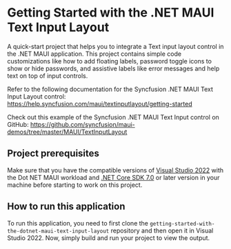 # Getting Started with the .NET MAUI Text Input Layout
A quick-start project that helps you to integrate a Text input layout control in the .NET MAUI application. This project contains simple code customizations like how to add floating labels, password toggle icons to show or hide passwords, and assistive labels like error messages and help text on top of input controls.

Refer to the following documentation for the Syncfusion .NET MAUI Text Input Layout control: 
https://help.syncfusion.com/maui/textinputlayout/getting-started

Check out this example of the Syncfusion .NET MAUI Text Input control on GitHub: 
https://github.com/syncfusion/maui-demos/tree/master/MAUI/TextInputLayout

## Project prerequisites
Make sure that you have the compatible versions of [Visual Studio 2022](https://visualstudio.microsoft.com/downloads/ ) with the Dot NET MAUI workload and [.NET Core SDK 7.0](https://dotnet.microsoft.com/en-us/download/dotnet/7.0) or later version in your machine before starting to work on this project.

## How to run this application
To run this application, you need to first clone the `getting-started-with-the-dotnet-maui-text-input-layout` repository and then open it in Visual Studio 2022. Now, simply build and run your project to view the output.